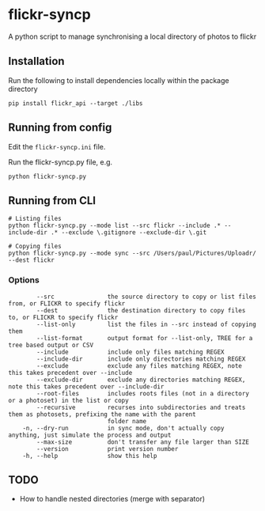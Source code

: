 # flickr-syncp

A python script to manage synchronising a local directory of photos to flickr

## Installation

Run the following to install dependencies locally within the package directory
```
pip install flickr_api --target ./libs
```

## Running from config

Edit the `flickr-syncp.ini` file.

Run the flickr-syncp.py file, e.g.
```
python flickr-syncp.py
```

## Running from CLI
```
# Listing files
python flickr-syncp.py --mode list --src flickr --include .* --include-dir .* --exclude \.gitignore --exclude-dir \.git

# Copying files
python flickr-syncp.py --mode sync --src /Users/paul/Pictures/Uploadr/ --dest flickr
```

### Options
```
        --src               the source directory to copy or list files from, or FLICKR to specify flickr
        --dest              the destination directory to copy files to, or FLICKR to specify flickr
        --list-only         list the files in --src instead of copying them
        --list-format       output format for --list-only, TREE for a tree based output or CSV
        --include           include only files matching REGEX
        --include-dir       include only directories matching REGEX 
        --exclude           exclude any files matching REGEX, note this takes precedent over --include
        --exclude-dir       exclude any directories matching REGEX, note this takes precedent over --include-dir
        --root-files        includes roots files (not in a directory or a photoset) in the list or copy
        --recursive         recurses into subdirectories and treats them as photosets, prefixing the name with the parent
                            folder name
    -n, --dry-run           in sync mode, don't actually copy anything, just simulate the process and output
        --max-size          don't transfer any file larger than SIZE
        --version           print version number
    -h, --help              show this help
```

## TODO

* How to handle nested directories (merge with separator)
